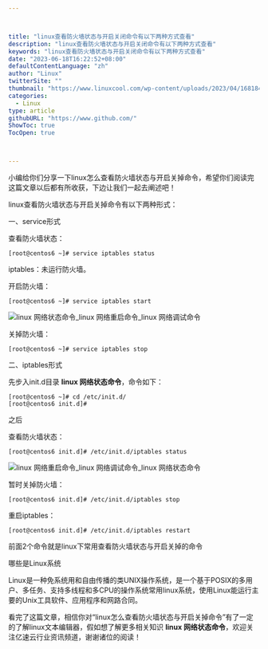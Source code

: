 ```yaml
---



title: "linux查看防火墙状态与开启关闭命令有以下两种方式查看"
description: "linux查看防火墙状态与开启关闭命令有以下两种方式查看"
keywords: "linux查看防火墙状态与开启关闭命令有以下两种方式查看"
date: "2023-06-18T16:22:52+08:00"
defaultContentLanguage: "zh"
author: "Linux"
twitterSite: ""
thumbnail: "https://www.linuxcool.com/wp-content/uploads/2023/04/1681848394249_0.jpg"
categories:
  - Linux
type: article
githubURL: "https://www.github.com/"
ShowToc: true
TocOpen: true



---
```


小编给你们分享一下linux怎么查看防火墙状态与开启关掉命令，希望你们阅读完这篇文章以后都有所收获，下边让我们一起去阐述吧！

linux查看防火墙状态与开启关掉命令有以下两种形式：

一、service形式

查看防火墙状态：

```
[root@centos6 ~]# service iptables status
```

iptables：未运行防火墙。

开启防火墙：

```
[root@centos6 ~]# service iptables start
```

![linux 网络状态命令_linux 网络重启命令_linux 网络调试命令](https://www.linuxcool.com/wp-content/uploads/2023/04/1681848394249_0.jpg)

关掉防火墙：

```
[root@centos6 ~]# service iptables stop
```

二、iptables形式

先步入init.d目录 **linux 网络状态命令**，命令如下：

```
[root@centos6 ~]# cd /etc/init.d/
[root@centos6 init.d]#
```

之后

查看防火墙状态：

```
[root@centos6 init.d]# /etc/init.d/iptables status
```

![linux 网络重启命令_linux 网络调试命令_linux 网络状态命令](https://www.linuxcool.com/wp-content/uploads/2023/04/1681848394249_1.jpg)

暂时关掉防火墙：

```
[root@centos6 init.d]# /etc/init.d/iptables stop
```

重启iptables：

```
[root@centos6 init.d]# /etc/init.d/iptables restart
```

前面2个命令就是linux下常用查看防火墙状态与开启关掉的命令

哪些是Linux系统

Linux是一种免系统用和自由传播的类UNIX操作系统，是一个基于POSIX的多用户、多任务、支持多线程和多CPU的操作系统常用linux系统，使用Linux能运行主要的Unix工具软件、应用程序和网路合同。

看完了这篇文章，相信你对“linux怎么查看防火墙状态与开启关掉命令”有了一定的了解linux文本编辑器，假如想了解更多相关知识 **linux 网络状态命令**，欢迎关注亿速云行业资讯频道，谢谢诸位的阅读！